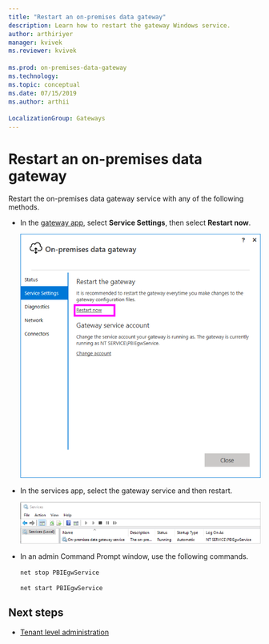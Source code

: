 ```yaml
---
title: "Restart an on-premises data gateway"
description: Learn how to restart the gateway Windows service.
author: arthiriyer
manager: kvivek
ms.reviewer: kvivek

ms.prod: on-premises-data-gateway
ms.technology:
ms.topic: conceptual
ms.date: 07/15/2019
ms.author: arthii

LocalizationGroup: Gateways
---
```


# Restart an on-premises data gateway

Restart the on-premises data gateway service with any of the following methods.

* In the [gateway app](service-gateway-app.md), select **Service Settings**, then select **Restart now**.

    ![Restarting from the gateway app](media/service-gateway-restart/restart-gateway.png)

* In the services app, select the gateway service and then restart.

    ![Restarting from the services app](media/service-gateway-restart/service-restart.png)

* In an admin Command Prompt window, use the following commands.

    `net stop PBIEgwService`

    `net start PBIEgwService`

## Next steps

* [Tenant level administration](service-gateway-tenant-level-admin.md)
